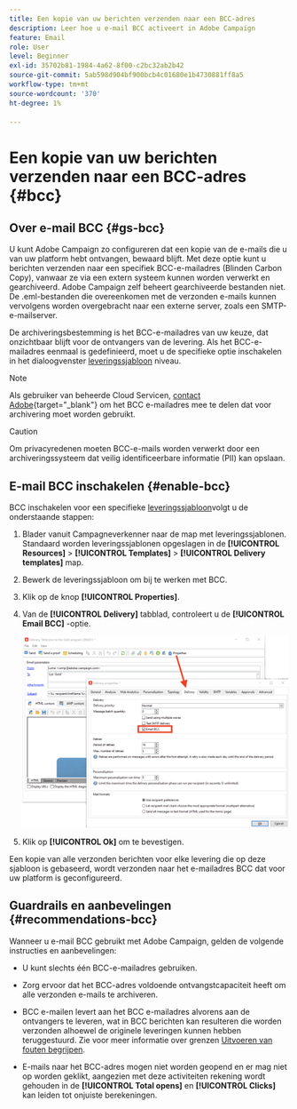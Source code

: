 ```yaml
---
title: Een kopie van uw berichten verzenden naar een BCC-adres
description: Leer hoe u e-mail BCC activeert in Adobe Campaign
feature: Email
role: User
level: Beginner
exl-id: 35702b81-1984-4a62-8f00-c2bc32ab2b42
source-git-commit: 5ab598d904bf900bcb4c01680e1b4730881ff8a5
workflow-type: tm+mt
source-wordcount: '370'
ht-degree: 1%

---
```


# Een kopie van uw berichten verzenden naar een BCC-adres {#bcc}

<!--
>[!NOTE]
>
>This capability is available starting Campaign v8.3. To check your version, refer to [this section](../start/compatibility-matrix.md#how-to-check-your-campaign-version-and-buildversion)-->

## Over e-mail BCC {#gs-bcc}

U kunt Adobe Campaign zo configureren dat een kopie van de e-mails die u van uw platform hebt ontvangen, bewaard blijft. Met deze optie kunt u berichten verzenden naar een specifiek BCC-e-mailadres (Blinden Carbon Copy), vanwaar ze via een extern systeem kunnen worden verwerkt en gearchiveerd.
Adobe Campaign zelf beheert gearchiveerde bestanden niet. De .eml-bestanden die overeenkomen met de verzonden e-mails kunnen vervolgens worden overgebracht naar een externe server, zoals een SMTP-e-mailserver.

De archiveringsbestemming is het BCC-e-mailadres van uw keuze, dat onzichtbaar blijft voor de ontvangers van de levering. Als het BCC-e-mailadres eenmaal is gedefinieerd, moet u de specifieke optie inschakelen in het dialoogvenster [leveringssjabloon](create-templates.md) niveau.

>[!NOTE]
>
>Als gebruiker van beheerde Cloud Servicen, [contact Adobe](../start/campaign-faq.md#support){target="_blank"} om het BCC e-mailadres mee te delen dat voor archivering moet worden gebruikt.

>[!CAUTION]
>
>Om privacyredenen moeten BCC-e-mails worden verwerkt door een archiveringssysteem dat veilig identificeerbare informatie (PII) kan opslaan.


## E-mail BCC inschakelen {#enable-bcc}

BCC inschakelen voor een specifieke [leveringssjabloon](create-templates.md)volgt u de onderstaande stappen:

1. Blader vanuit Campagneverkenner naar de map met leveringssjablonen. Standaard worden leveringssjablonen opgeslagen in de **[!UICONTROL Resources]** > **[!UICONTROL Templates]** > **[!UICONTROL Delivery templates]** map.
1. Bewerk de leveringssjabloon om bij te werken met BCC.
1. Klik op de knop **[!UICONTROL Properties]**.
1. Van de **[!UICONTROL Delivery]** tabblad, controleert u de **[!UICONTROL Email BCC]** -optie.

   ![](assets/email-bcc.png)

1. Klik op **[!UICONTROL Ok]** om te bevestigen.

Een kopie van alle verzonden berichten voor elke levering die op deze sjabloon is gebaseerd, wordt verzonden naar het e-mailadres BCC dat voor uw platform is geconfigureerd.

## Guardrails en aanbevelingen {#recommendations-bcc}

Wanneer u e-mail BCC gebruikt met Adobe Campaign, gelden de volgende instructies en aanbevelingen:

* U kunt slechts één BCC-e-mailadres gebruiken.

* Zorg ervoor dat het BCC-adres voldoende ontvangstcapaciteit heeft om alle verzonden e-mails te archiveren.

* BCC e-mailen <!--with Enhanced MTA--> levert aan het BCC e-mailadres alvorens aan de ontvangers te leveren, wat in BCC berichten kan resulteren die worden verzonden alhoewel de originele leveringen kunnen hebben teruggestuurd. Zie voor meer informatie over grenzen [Uitvoeren van fouten begrijpen](delivery-failures.md).

* E-mails naar het BCC-adres mogen niet worden geopend en er mag niet op worden geklikt, aangezien met deze activiteiten rekening wordt gehouden in de **[!UICONTROL Total opens]** en **[!UICONTROL Clicks]** kan leiden tot onjuiste berekeningen.

<!--Only successfully sent emails are taken in account, bounces are not.-->

